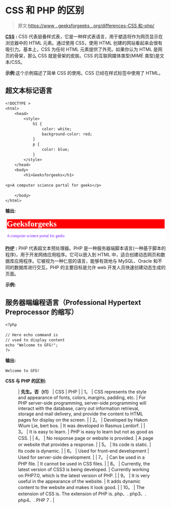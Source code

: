 # CSS 和 PHP 的区别

> 原文:[https://www . geeksforgeeks . org/differences-CSS 和-php/](https://www.geeksforgeeks.org/differences-between-css-and-php/)

[**CSS**](https://www.geeksforgeeks.org/css-tutorials/) **:** CSS 代表层叠样式表，它是一种样式表语言，用于塑造将作为网页显示在浏览器中的 HTML 元素。通过使用 CSS，使用 HTML 创建的网站看起来会很有吸引力。基本上，CSS 为任何 HTML 元素提供了外壳。如果你认为 HTML 是网页的骨架，那么 CSS 就是骨架的皮肤。CSS 的互联网媒体类型(MIME 类型)是文本/CSS。

**示例**:这个示例描述了简单 CSS 的使用。CSS 已经在样式标签中使用了 HTML。

## 超文本标记语言

```
<!DOCTYPE >
<html>
    <head>
        <style>
            h1 {
                color: white;
                background-color: red;
            }
            p {
                color: blue;
            }
        </style>
    </head>
    <body>
        <h1>Geeksforgeeks</h1>

<p>A computer science portal for geeks</p>

    </body>
</html>
```

**输出:**

![](img/899bb5c8837dacbece71cbd2386a6856.png)

[**PHP**](https://www.geeksforgeeks.org/php/) **:** PHP 代表超文本预处理器。PHP 是一种服务器端脚本语言(一种基于脚本的程序)，用于开发网络应用程序。它可以嵌入到 HTML 中，适合创建动态网页和数据库应用程序。它被视为一种仁慈的语言，能够有效地与 MySQL、Oracle 和不同的数据库进行交互。PHP 的主要目标是允许 web 开发人员快速创建动态生成的页面。

**示例:**

## 服务器端编程语言（Professional Hypertext Preprocessor 的缩写）

```
<?php 

// Here echo command is
// used to display content
echo "Welcome to GFG!"; 
?> 
```

**输出:**

```
Welcome to GFG!

```

**CSS 与 PHP 的区别:**

<figure class="table">

| **先生。否〔t1〕** | CSS | PHP |
| 1。 | CSS represents the style and appearance of fonts, colors, margins, padding, etc. | For PHP server-side programming, server-side programming will interact with the database, carry out information retrieval, storage and mail delivery, and provide the content to HTML pages for display on the screen. |
| 2。 | Developed by Hakon Wium Lie, bert bos. | It was developed in Rasmus Lerdorf. |
| 3。 | It is easy to learn. | PHP is easy to learn but not as good as CSS. |
| 4。 | No response page or website is provided. | A page or website that provides a response. |
| 5。 | Its code is static. | Its code is dynamic. |
| 6。 | Used for front-end development | Used for server-side development. |
| 7。 | Can be used in a PHP file. | It cannot be used in CSS files. |
| 8。 | Currently, the latest version of CSS3 is being developed. | Currently working on PHP7.0, which is the latest version of PHP. |
| 9。 | It is very useful in the appearance of the website. | It adds dynamic content to the website and makes it look good. |
| 10。 | The extension of CSS is. The extension of PHP is. php、. php3、. php4、. PHP 7 . |

</figure>